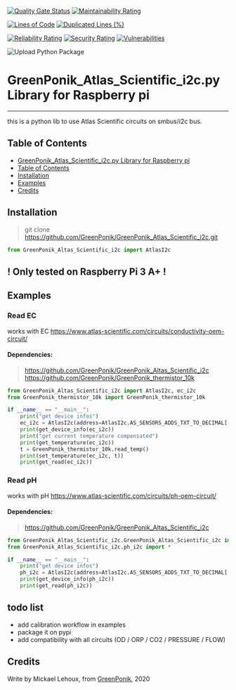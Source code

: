 [![Quality Gate Status](https://sonarcloud.io/api/project_badges/measure?project=GreenPonik_GreenPonik_Atlas_Scientific_i2c&metric=alert_status)](https://sonarcloud.io/dashboard?id=GreenPonik_GreenPonik_Atlas_Scientific_i2c)
[![Maintainability Rating](https://sonarcloud.io/api/project_badges/measure?project=GreenPonik_GreenPonik_Atlas_Scientific_i2c&metric=sqale_rating)](https://sonarcloud.io/dashboard?id=GreenPonik_GreenPonik_Atlas_Scientific_i2c)

[![Lines of Code](https://sonarcloud.io/api/project_badges/measure?project=GreenPonik_GreenPonik_Atlas_Scientific_i2c&metric=ncloc)](https://sonarcloud.io/dashboard?id=GreenPonik_GreenPonik_Atlas_Scientific_i2c)
[![Duplicated Lines (%)](https://sonarcloud.io/api/project_badges/measure?project=GreenPonik_GreenPonik_Atlas_Scientific_i2c&metric=duplicated_lines_density)](https://sonarcloud.io/dashboard?id=GreenPonik_GreenPonik_Atlas_Scientific_i2c)

[![Reliability Rating](https://sonarcloud.io/api/project_badges/measure?project=GreenPonik_GreenPonik_Atlas_Scientific_i2c&metric=reliability_rating)](https://sonarcloud.io/dashboard?id=GreenPonik_GreenPonik_Atlas_Scientific_i2c)
[![Security Rating](https://sonarcloud.io/api/project_badges/measure?project=GreenPonik_GreenPonik_Atlas_Scientific_i2c&metric=security_rating)](https://sonarcloud.io/dashboard?id=GreenPonik_GreenPonik_Atlas_Scientific_i2c)
[![Vulnerabilities](https://sonarcloud.io/api/project_badges/measure?project=GreenPonik_GreenPonik_Atlas_Scientific_i2c&metric=vulnerabilities)](https://sonarcloud.io/dashboard?id=GreenPonik_GreenPonik_Atlas_Scientific_i2c)


![Upload Python Package](https://github.com/GreenPonik/GreenPonik_Atlas_Scientific_i2c/workflows/Upload%20Python%20Package/badge.svg?event=release)


# GreenPonik_Atlas_Scientific_i2c.py Library for Raspberry pi
---------------------------------------------------------
this is a python lib to use Atlas Scientific circuits on smbus/i2c bus.

## Table of Contents

- [GreenPonik_Atlas_Scientific_i2c.py Library for Raspberry pi](#h2-id%2222greenponikatlasscientifici2cpy-library-for-raspberry-pi-4%22greenponikatlasscientifici2cpy-library-for-raspberry-pih2)
- [Table of Contents](#table-of-contents)
- [Installation](#installation)
- [Examples](#examples)
- [Credits](#credits)


## Installation
>git clone https://github.com/GreenPonik/GreenPonik_Atlas_Scientific_i2c.git
```python
from GreenPonik_Altas_Scientific_i2c import AtlasI2c
```

## ! Only tested on Raspberry Pi 3 A+ !<br>

## Examples

### Read EC
works with EC https://www.atlas-scientific.com/circuits/conductivity-oem-circuit/<br>
#### Dependencies:
>https://github.com/GreenPonik/GreenPonik_Altas_Scientific_i2c<br>
>https://github.com/GreenPonik/GreenPonik_thermistor_10k<br>

```python
from GreenPonik_Altas_Scientific_i2c import AtlasI2c, ec_i2c
from GreenPonik_thermistor_10k import GreenPonik_thermistor_10k

if __name__ == "__main__":
    print("get device infos")
    ec_i2c = AtlasI2c(address=AtlasI2c.AS_SENSORS_ADDS_TXT_TO_DECIMAL['EC'], moduletype="EC", name="EC")
    print(get_device_info(ec_i2c))
    print("get current temperature compensated")
    print(get_temperature(ec_i2c))
    t = GreenPonik_thermistor_10k.read_temp()
    print(set_temperature(ec_i2c, t))
    print(get_read(ec_i2c))
```

### Read pH
works with pH https://www.atlas-scientific.com/circuits/ph-oem-circuit/<br>
#### Dependencies:
>https://github.com/GreenPonik/GreenPonik_Altas_Scientific_i2c<br>

```python
from GreenPonik_Altas_Scientific_i2c.GreenPonik_Altas_Scientific_i2c import AtlasI2c
from GreenPonik_Atlas_Scientific_i2c.ph_i2c import *

if __name__ == "__main__":
    print("get device infos")
    ph_i2c = AtlasI2c(address=AtlasI2c.AS_SENSORS_ADDS_TXT_TO_DECIMAL['PH'], moduletype="PH", name="PH")
    print(get_device_info(ph_i2c))
    print(get_read(ph_i2c))
```


## todo list
- add calibration workflow in examples
- package it on pypi
- add compatibility with all circuits (OD / ORP / CO2 / PRESSURE / FLOW)

## Credits
Write by Mickael Lehoux, from [GreenPonik](https://www.greenponik.com), 2020
